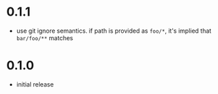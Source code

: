 # 0.1.1

* use git ignore semantics. if path is provided as `foo/*`, it's implied that `bar/foo/**` matches

# 0.1.0

* initial release